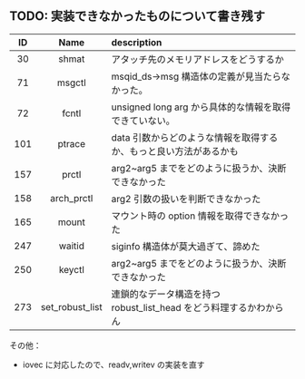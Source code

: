 ## TODO: 実装できなかったものについて書き残す

| ID  |      Name       | description                                                        |
| :-: | :-------------: | :----------------------------------------------------------------- |
| 30  |      shmat      | アタッチ先のメモリアドレスをどうするか                             |
| 71  |     msgctl      | msqid_ds->msg 構造体の定義が見当たらなかった。                     |
| 72  |      fcntl      | unsigned long arg から具体的な情報を取得できていない。             |
| 101 |     ptrace      | data 引数からどのような情報を取得するか、もっと良い方法があるかも  |
| 157 |      prctl      | arg2~arg5 までをどのように扱うか、決断できなかった                 |
| 158 |   arch_prctl    | arg2 引数の扱いを判断できなかった                                  |
| 165 |      mount      | マウント時の option 情報を取得できなかった                         |
| 247 |     waitid      | siginfo 構造体が莫大過ぎて、諦めた                                 |
| 250 |     keyctl      | arg2~arg5 までをどのように扱うか、決断できなかった                 |
| 273 | set_robust_list | 連鎖的なデータ構造を持つ robust_list_head をどう料理するかわからん |

その他：

- iovec に対応したので、readv,writev の実装を直す
